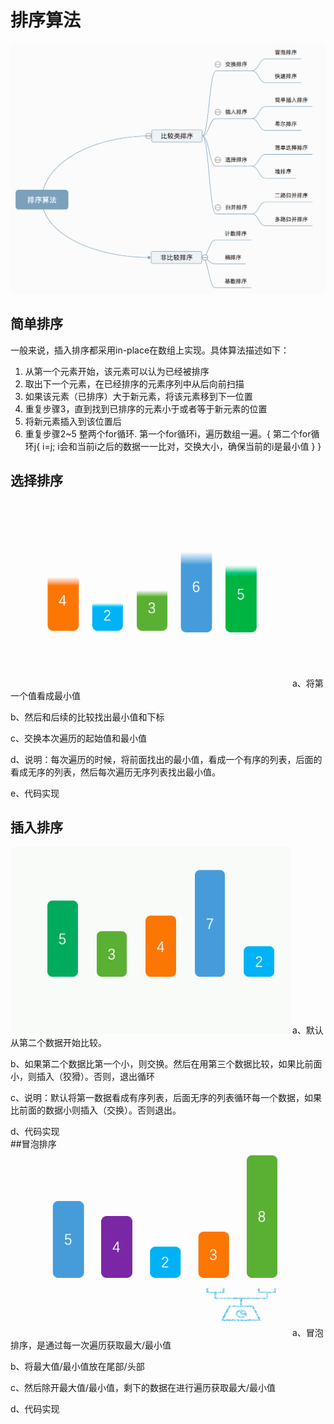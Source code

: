 # 排序算法
![排序算法总结](Images/排序算法总结.png)
## 简单排序
一般来说，插入排序都采用in-place在数组上实现。具体算法描述如下：
1. 从第一个元素开始，该元素可以认为已经被排序
2. 取出下一个元素，在已经排序的元素序列中从后向前扫描
3. 如果该元素（已排序）大于新元素，将该元素移到下一位置
4. 重复步骤3，直到找到已排序的元素小于或者等于新元素的位置
5. 将新元素插入到该位置后
6. 重复步骤2~5
整两个for循环.
   第一个for循环i，遍历数组一遍。{
   第二个for循环j{
   i=j;
   i会和当前i之后的数据一一比对，交换大小，确保当前的i是最小值
    } }
## 选择排序
![选择排序](Images/选择排序.gif)
a、将第一个值看成最小值  

b、然后和后续的比较找出最小值和下标  

c、交换本次遍历的起始值和最小值  

d、说明：每次遍历的时候，将前面找出的最小值，看成一个有序的列表，后面的看成无序的列表，然后每次遍历无序列表找出最小值。  
 
e、代码实现  

## 插入排序
![插入排序](Images/插入排序.gif)
a、默认从第二个数据开始比较。  

b、如果第二个数据比第一个小，则交换。然后在用第三个数据比较，如果比前面小，则插入（狡猾）。否则，退出循环  

c、说明：默认将第一数据看成有序列表，后面无序的列表循环每一个数据，如果比前面的数据小则插入（交换）。否则退出。  

d、代码实现  
##冒泡排序
![冒泡排序](Images/冒泡排序.gif)
a、冒泡排序，是通过每一次遍历获取最大/最小值  

b、将最大值/最小值放在尾部/头部  

c、然后除开最大值/最小值，剩下的数据在进行遍历获取最大/最小值  

d、代码实现  